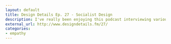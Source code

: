 ```yaml
---
layout: default
title: Design Details Ep. 27 - Socialist Design
description: I've really been enjoying this podcast interviewing various designers about their work and insights, and this episode with Kim Bost & Cap Watkins is definitely my favorite so far. Their ideals in sharing context in the collaborative design process and applying empathy with co-workers are exactly what I'd like to see more developers embrace. That discussion begins about 30 minutes in but I encourage listening to the entire episode. 
external_url: http://www.designdetails.fm/27/
categories:
- empathy
---
```

